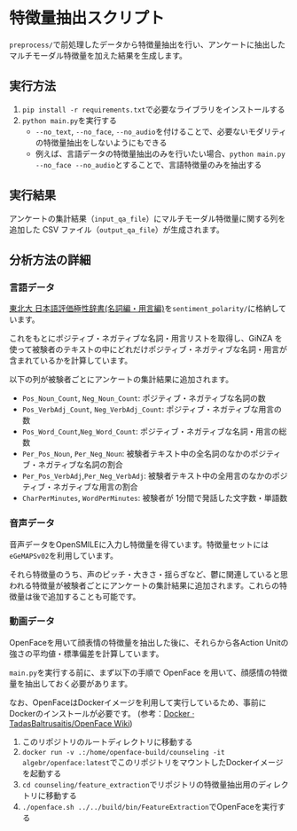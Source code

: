 # 特徴量抽出スクリプト

`preprocess/`で前処理したデータから特徴量抽出を行い、アンケートに抽出したマルチモーダル特徴量を加えた結果を生成します。

## 実行方法

1. `pip install -r requirements.txt`で必要なライブラリをインストールする
2. `python main.py`を実行する
   - `--no_text`, `--no_face`, `--no_audio`を付けることで、必要ないモダリティの特徴量抽出をしないようにもできる
   - 例えば、言語データの特徴量抽出のみを行いたい場合、`python main.py --no_face --no_audio`とすることで、言語特徴量のみを抽出する

## 実行結果

アンケートの集計結果（`input_qa_file`）にマルチモーダル特徴量に関する列を追加した CSV ファイル（`output_qa_file`）が生成されます。

## 分析方法の詳細

### 言語データ

[東北大 日本語評価極性辞書(名詞編・用言編)](https://www.cl.ecei.tohoku.ac.jp/Open_Resources-Japanese_Sentiment_Polarity_Dictionary.html)を`sentiment_polarity/`に格納しています。

これをもとにポジティブ・ネガティブな名詞・用言リストを取得し、GiNZA を使って被験者のテキストの中にどれだけポジティブ・ネガティブな名詞・用言が含まれているかを計算しています。

以下の列が被験者ごとにアンケートの集計結果に追加されます。

- `Pos_Noun_Count`, `Neg_Noun_Count`: ポジティブ・ネガティブな名詞の数
- `Pos_VerbAdj_Count`, `Neg_VerbAdj_Count`: ポジティブ・ネガティブな用言の数
- `Pos_Word_Count`,`Neg_Word_Count`: ポジティブ・ネガティブな名詞・用言の総数
- `Per_Pos_Noun`, `Per_Neg_Noun`: 被験者テキスト中の全名詞のなかのポジティブ・ネガティブな名詞の割合
- `Per_Pos_VerbAdj`,`Per_Neg_VerbAdj`: 被験者テキスト中の全用言のなかのポジティブ・ネガティブな用言の割合
- `CharPerMinutes`, `WordPerMinutes`: 被験者が 1分間で発話した文字数・単語数

### 音声データ

音声データをOpenSMILEに入力し特徴量を得ています。特徴量セットには`eGeMAPSv02`を利用しています。

それら特徴量のうち、声のピッチ・大きさ・揺らぎなど、鬱に関連していると思われる特徴量が被験者ごとにアンケートの集計結果に追加されます。これらの特徴量は後で追加することも可能です。

### 動画データ

OpenFaceを用いて顔表情の特徴量を抽出した後に、それらから各Action Unitの強さの平均値・標準偏差を計算しています。

`main.py`を実行する前に、まず以下の手順で OpenFace を用いて、顔感情の特徴量を抽出しておく必要があります。

なお、OpenFaceはDockerイメージを利用して実行しているため、事前にDockerのインストールが必要です。
(参考：[Docker · TadasBaltrusaitis/OpenFace Wiki](https://github.com/TadasBaltrusaitis/OpenFace/wiki/Docker))

1. このリポジトリのルートディレクトリに移動する
2. `docker run -v .:/home/openface-build/counseling -it algebr/openface:latest`でこのリポジトリをマウントしたDockerイメージを起動する
3. `cd counseling/feature_extraction`でリポジトリの特徴量抽出用のディレクトリに移動する
4. `./openface.sh ../../build/bin/FeatureExtraction`でOpenFaceを実行する